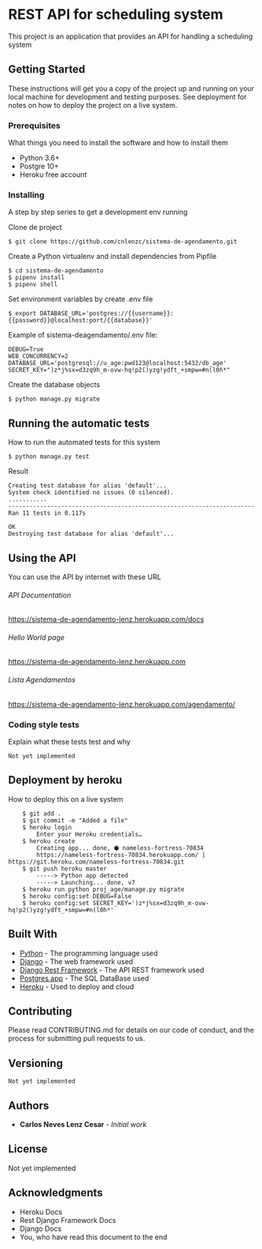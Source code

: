 # REST API for scheduling system

This project is an application that provides an API for handling a scheduling system

## Getting Started

These instructions will get you a copy of the project up and running on your local machine
 for development and testing purposes.
See deployment for notes on how to deploy the project on a live system.

### Prerequisites

What things you need to install the software and how to install them

* Python 3.6+
* Postgre 10+
* Heroku free account


### Installing

A step by step series to get a development env running

Clone de project
```
$ git clone https://github.com/cnlenzc/sistema-de-agendamento.git
```

Create a Python virtualenv and install dependencies from Pipfile
```
$ cd sistema-de-agendamento
$ pipenv install
$ pipenv shell
```

Set environment variables by create .env file
```
$ export DATABASE_URL='postgres://{{username}}:{{password}}@localhost:port/{{database}}'
```
Example of sistema-deagendamento/.env file:
```
DEBUG=True
WEB_CONCURRENCY=2
DATABASE_URL='postgresql://u_age:pwd123@localhost:5432/db_age'
SECRET_KEY=")z*j%sx=d3zq9h_m-ovw-hq!p2()yzg!ydft_+smpw=#n(l0h*"
```

Create the database objects
```
$ python manage.py migrate
```

## Running the automatic tests

How to run the automated tests for this system
```
$ python manage.py test
```
Result
```
Creating test database for alias 'default'...
System check identified no issues (0 silenced).
...........
----------------------------------------------------------------------
Ran 11 tests in 0.117s

OK
Destroying test database for alias 'default'...
```

## Using the API

You can use the API by internet with these URL

###### API Documentation
https://sistema-de-agendamento-lenz.herokuapp.com/docs

###### Hello World page
https://sistema-de-agendamento-lenz.herokuapp.com

###### Lista Agendamentos
https://sistema-de-agendamento-lenz.herokuapp.com/agendamento/


### Coding style tests

Explain what these tests test and why

```
Not yet implemented
```

## Deployment by heroku

How to deploy this on a live system
```
    $ git add .
    $ git commit -m "Added a file"
    $ heroku login
        Enter your Heroku credentials…
    $ heroku create
        Creating app... done, ⬢ nameless-fortress-70834
        https://nameless-fortress-70834.herokuapp.com/ | https://git.heroku.com/nameless-fortress-70834.git
    $ git push heroku master
        -----> Python app detected
        -----> Launching... done, v7
    $ heroku run python proj_age/manage.py migrate
    $ heroku config:set DEBUG=False
    $ heroku config:set SECRET_KEY=')z*j%sx=d3zq9h_m-ovw-hq!p2()yzg!ydft_+smpw=#n(l0h*'
```

## Built With

* [Python](https://www.python.org) - The programming language used
* [Django](https://www.djangoproject.com) - The web framework used
* [Django Rest Framework](http://www.django-rest-framework.org) - The API REST framework used
* [Postgres.app](http://postgresapp.com/documentation/) - The SQL DataBase used
* [Heroku](https://devcenter.heroku.com/categories/python) - Used to deploy and cloud

## Contributing

Please read CONTRIBUTING.md for details on our code of conduct, and the process for submitting pull requests to us.

## Versioning

```
Not yet implemented
```

## Authors

* **Carlos Neves Lenz Cesar** - *Initial work*

## License

Not yet implemented

## Acknowledgments

* Heroku Docs
* Rest Django Framework Docs
* Django Docs
* You, who have read this document to the end
